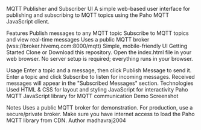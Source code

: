 MQTT Publisher and Subscriber UI
A simple web-based user interface for publishing and subscribing to MQTT topics using the Paho MQTT JavaScript client.

Features
Publish messages to any MQTT topic
Subscribe to MQTT topics and view real-time messages
Uses a public MQTT broker (wss://broker.hivemq.com:8000/mqtt)
Simple, mobile-friendly UI
Getting Started
Clone or Download this repository.
Open the index.html file in your web browser.
No server setup is required; everything runs in your browser.

Usage
Enter a topic and a message, then click Publish Message to send it.
Enter a topic and click Subscribe to listen for incoming messages.
Received messages will appear in the "Subscribed Messages" section.
Technologies Used
HTML & CSS for layout and styling
JavaScript for interactivity
Paho MQTT JavaScript library for MQTT communication
Demo
Screenshot <!-- Add a screenshot if available -->

Notes
Uses a public MQTT broker for demonstration. For production, use a secure/private broker.
Make sure you have internet access to load the Paho MQTT library from CDN.
Author
madhavraj2004
